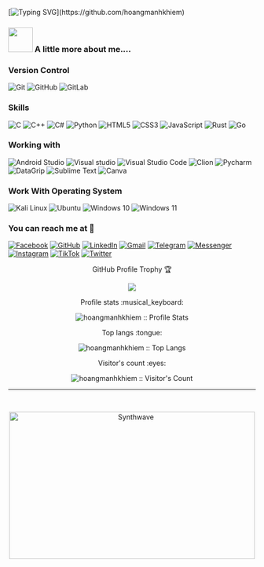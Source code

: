 [![Typing SVG](https://readme-typing-svg.herokuapp.com?color=%2336BCF7&size=25&vCenter=true&height=40&lines=Hi%2C+I'm+Khiem+!;Welcome+to+my+Github+!)](https://github.com/hoangmanhkhiem)

  
### <img src="https://media.giphy.com/media/VgCDAzcKvsR6OM0uWg/giphy.gif" width="50"> A little more about me....  

### Version Control
![Git](https://img.shields.io/static/v1?style=for-the-badge&message=Git&color=F05032&logo=Git&logoColor=FFFFFF&label=)
![GitHub](https://img.shields.io/badge/github-%23121011.svg?style=for-the-badge&logo=github&logoColor=white)
![GitLab](https://img.shields.io/badge/gitlab-%23181717.svg?style=for-the-badge&logo=gitlab&logoColor=white)

### Skills
![C](https://img.shields.io/static/v1?style=for-the-badge&message=C&color=222222&logo=C&logoColor=A8B9CC&label=)
![C++](https://img.shields.io/static/v1?style=for-the-badge&message=C%2B%2B&color=00599C&logo=C%2B%2B&logoColor=FFFFFF&label=)
![C#](https://img.shields.io/badge/c%23-%23239120.svg?style=for-the-badge&logo=c-sharp&logoColor=white)
![Python](https://img.shields.io/static/v1?style=for-the-badge&message=Python&color=3776AB&logo=Python&logoColor=FFFFFF&label=)
![HTML5](https://img.shields.io/static/v1?style=for-the-badge&message=HTML5&color=E34F26&logo=HTML5&logoColor=FFFFFF&label=)
![CSS3](https://img.shields.io/static/v1?style=for-the-badge&message=CSS3&color=1572B6&logo=CSS3&logoColor=FFFFFF&label=)
![JavaScript](https://img.shields.io/badge/Javascript-F7DF1E?logo=javascript&logoColor=black&style=for-the-badge)
![Rust](https://img.shields.io/static/v1?style=for-the-badge&message=Rust&color=000000&logo=Rust&logoColor=FFFFFF&label=)
![Go](https://img.shields.io/static/v1?style=for-the-badge&message=Go&color=00ADD8&logo=Go&logoColor=FFFFFF&label=)


### Working with
![Android Studio](https://img.shields.io/static/v1?style=for-the-badge&message=Android+Studio&color=0e2e1d&logo=Android+Studio&logoColor=3DDC84&label=)
![Visual studio](https://img.shields.io/badge/Visual%20studio-2A1B3F?logo=visual+studio&logoColor=975fdc&style=for-the-badge)
![Visual Studio Code](https://img.shields.io/badge/Visual%20Studio%20Code-0078d7.svg?style=for-the-badge&logo=visual-studio-code&logoColor=white)
![Clion](https://img.shields.io/badge/Clion-000000.svg?style=for-the-badge&logo=clion&logoColor=white)
![Pycharm](https://img.shields.io/badge/pycharm-000000.svg?style=for-the-badge&logo=pycharm&logoColor=white)
![DataGrip](https://img.shields.io/static/v1?style=for-the-badge&message=DataGrip&color=000000&logo=DataGrip&logoColor=FFFFFF&label=)
![Sublime Text](https://img.shields.io/badge/sublime_text-%23575757.svg?style=for-the-badge&logo=sublime-text&logoColor=important)
![Canva](https://img.shields.io/badge/Canva-%2300C4CC.svg?style=for-the-badge&logo=Canva&logoColor=white)

### Work With Operating System
![Kali Linux](https://img.shields.io/static/v1?style=for-the-badge&message=Kali+Linux&color=557C94&logo=Kali+Linux&logoColor=FFFFFF&label=)
![Ubuntu](https://img.shields.io/static/v1?style=for-the-badge&message=Ubuntu&color=E95420&logo=Ubuntu&logoColor=FFFFFF&label=)
![Windows 10](https://img.shields.io/static/v1?style=for-the-badge&message=Windows+10&color=0078D6&logo=Windows+10&logoColor=FFFFFF&label=)
![Windows 11](https://img.shields.io/static/v1?style=for-the-badge&message=Windows+11&color=0078D4&logo=Windows+11&logoColor=FFFFFF&label=)

### You can reach me at 🌹
[![Facebook](https://img.shields.io/badge/Facebook-%231877F2.svg?style=for-the-badge&logo=Facebook&logoColor=white)](https://www.facebook.com/hoangmanhkhiem.IT)
[![GitHub](https://img.shields.io/badge/github-%23121011.svg?style=for-the-badge&logo=github&logoColor=white)](https://github.com/hoangmanhkhiem)
[![LinkedIn](https://img.shields.io/badge/linkedin-%230077B5.svg?style=for-the-badge&logo=linkedin&logoColor=white)](https://www.linkedin.com/in/hoangmanhkhiem/)
[![Gmail](https://img.shields.io/badge/Gmail-D14836?style=for-the-badge&logo=gmail&logoColor=white)](mailto:khiemhm04@gmail.com)
[![Telegram](https://img.shields.io/badge/Telegram-2CA5E0?style=for-the-badge&logo=telegram&logoColor=white)](https://t.me/hoangmanhkhiem)
[![Messenger](https://img.shields.io/badge/Messenger-00B2FF?style=for-the-badge&logo=messenger&logoColor=white)](https://m.me/hoangmanhkhiem)
[![Instagram](https://img.shields.io/badge/Instagram-%23E4405F.svg?style=for-the-badge&logo=Instagram&logoColor=white)](https://www.instagram.com/hoang_manhkhiem)
[![TikTok](https://img.shields.io/badge/TikTok-%23000000.svg?style=for-the-badge&logo=TikTok&logoColor=white)](https://www.tiktok.com/@hoangmanhkhiem)
[![Twitter](https://img.shields.io/badge/Twitter-%231DA1F2.svg?style=for-the-badge&logo=Twitter&logoColor=white)](https://twitter.com/hoangmanhkhiem)

 <p align="center">GitHub Profile Trophy 🏆</p>

<p align='center'>
<img src="https://github-profile-trophy.vercel.app/?username=hoangmanhkhiem&theme=alduin">
</p>
 <p align="center">Profile stats :musical_keyboard:</p>
<p align="center"><img src="https://github-readme-stats.vercel.app/api?username=hoangmanhkhiem&show_icons=true&theme=tokyonight" alt="hoangmanhkhiem :: Profile Stats" /></p>

 <p align="center">Top langs :tongue:</p>

<p align="center"><img src="https://github-readme-stats.vercel.app/api/top-langs/?username=hoangmanhkhiem&langs_count=10&theme=tokyonight&layout=compact" alt="hoangmanhkhiem :: Top Langs" /></p>
 <p align="center">Visitor's count :eyes:</p>

<p align="center"><img src="https://profile-counter.glitch.me/{hoangmanhkhiem}/count.svg" alt="hoangmanhkhiem :: Visitor's Count" /></p>

<hr>
<br>



<p align="center"><img src="https://thumbs.gfycat.com/GoodnaturedFondGaur-size_restricted.gif" alt="Synthwave" height="300" width="500"></p>
